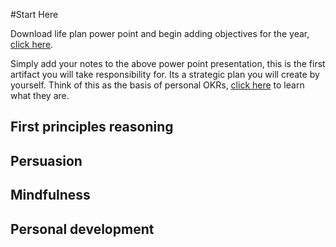 #Start Here

Download life plan power point and begin adding objectives for the year, [click here](https://github.com/fszale/school-of-titans/tree/main/docs/attachments/year_plan_blank.pptx).

Simply add your notes to the above power point presentation, this is the first artifact you will take responsibility for.  Its a strategic plan you will create by yourself.  Think of this as the basis of personal OKRs, [click here](https://www.whatmatters.com/faqs/okr-meaning-definition-example/) to learn what they are.

## First principles reasoning
## Persuasion
## Mindfulness
## Personal development
